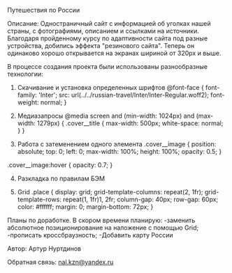 Путешествия по России

Описание:
Одностраничный сайт с информацией об уголках нашей страны, с фотографиями, описанием и ссылками на источники. Благодаря пройденному курсу по адаптивности сайта под разные устройства, добились эффекта "резинового сайта". Теперь он одинаково хорошо открывается на экранах шириной от 320px и выше.

В процессе создания проекта были использованы разнообразные технологии:

1. Скачивание и установка определенных шрифтов
@font-face {
    font-family: 'Inter';
    src: url(../../russian-travel/Inter/Inter-Regular.woff2);
    font-weight: normal;
}

2. Медиазапросы
@media screen and (min-width: 1024px) and (max-width: 1279px) {
    .cover__title {
        max-width: 500px;
        white-space: normal;
    }
}

3. Работа с затеменением одного элемента
.cover__image {
    position: absolute;
    top: 0;
    left: 0;
    max-width: 100%;
    height: 100%;
    opacity: 0.5;
}

.cover__image:hover {
    opacity: 0.7;
}

4. Разкладка по правилам БЭМ

5. Grid
.place {
    display: grid;
    grid-template-columns: repeat(2, 1fr);
    grid-template-rows: repeat(1, 1fr)1, 2fr;
    column-gap: 40px;
    row-gap: 60px;
    color: #ffffff;
    margin: 0;
    margin-bottom: 72px;
}


Планы по доработке.
В скором времени планирую:
-заменить абсолютное позиционирование на наложение с помощью Grid;
-прописать кроссбраузность;
-Добавить карту России

Автор:
Артур Нуртдинов

Обратная связь:
nal.kzn@yandex.ru